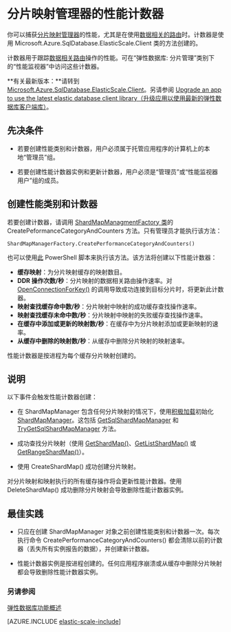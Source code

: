 <properties
    pageTitle="分片映射管理器的性能计数器"
    description="ShardMapManager 类和数据相关的路由的性能计数器"
    services="sql-database"
    documentationCenter=""
    manager="jhubbard"
    authors="SilviaDoomra"
    editor=""/>

<tags
    ms.service="sql-database"
    ms.workload="sql-database"
    ms.tgt_pltfrm="na"
    ms.devlang="na"
    ms.topic="article"
    ms.date="05/23/2016"
    wacn.date="07/11/2016"
    ms.author="SilviaDoomra"/>

# 分片映射管理器的性能计数器

你可以捕获[分片映射管理器](/documentation/articles/sql-database-elastic-scale-shard-map-management/)的性能，尤其是在使用[数据相关的路由](/documentation/articles/sql-database-elastic-scale-data-dependent-routing/)时。计数器是使用 Microsoft.Azure.SqlDatabase.ElasticScale.Client 类的方法创建的。

计数器用于跟踪[数据相关路由](/documentation/articles/sql-database-elastic-scale-data-dependent-routing/)操作的性能。可在“弹性数据库: 分片管理”类别下的“性能监视器”中访问这些计数器。

**有关最新版本：**请转到 [Microsoft.Azure.SqlDatabase.ElasticScale.Client](https://www.nuget.org/packages/Microsoft.Azure.SqlDatabase.ElasticScale.Client/)。另请参阅 [Upgrade an app to use the latest elastic database client library（升级应用以使用最新的弹性数据库客户端库）](/documentation/articles/sql-database-elastic-scale-upgrade-client-library/)。

## 先决条件

* 若要创建性能类别和计数器，用户必须属于托管应用程序的计算机上的本地“管理员”组。  

* 若要创建性能计数器实例和更新计数器，用户必须是“管理员”或“性能监视器用户”组的成员。

## 创建性能类别和计数器 

若要创建计数器，请调用 [ShardMapManagmentFactory 类](https://msdn.microsoft.com/zh-cn/library/azure/microsoft.azure.sqldatabase.elasticscale.shardmanagement.shardmapmanagerfactory.aspx)的 CreatePeformanceCategoryAndCounters 方法。只有管理员才能执行该方法：

	ShardMapManagerFactory.CreatePerformanceCategoryAndCounters()  

也可以使用[此](https://gallery.technet.microsoft.com/scriptcenter/Elastic-DB-Tools-for-Azure-17e3d283) PowerShell 脚本来执行该方法。该方法将创建以下性能计数器：

* **缓存映射**：为分片映射缓存的映射数目。
*  **DDR 操作次数/秒**：分片映射的数据相关路由操作速率。对 [OpenConnectionForKey()](https://msdn.microsoft.com/zh-cn/library/azure/microsoft.azure.sqldatabase.elasticscale.shardmanagement.shardmap.openconnectionforkey.aspx) 的调用导致成功连接到目标分片时，将更新此计数器。 
*  **映射查找缓存命中数/秒**：分片映射中映射的成功缓存查找操作速率。 
*  **映射查找缓存未命中数/秒**：分片映射中映射的失败缓存查找操作速率。
*  **在缓存中添加或更新的映射数/秒**：在缓存中为分片映射添加或更新映射的速率。 
*  **从缓存中删除的映射数/秒**：从缓存中删除分片映射的映射速率。 

性能计数器是按进程为每个缓存分片映射创建的。


## 说明
以下事件会触发性能计数器创建：

* 在 ShardMapManager 包含任何分片映射的情况下，使用[积极加载](https://msdn.microsoft.com/zh-cn/library/azure/microsoft.azure.sqldatabase.elasticscale.shardmanagement.shardmapmanagerloadpolicy.aspx)初始化 [ShardMapManager](https://msdn.microsoft.com/zh-cn/library/azure/microsoft.azure.sqldatabase.elasticscale.shardmanagement.shardmapmanager.aspx)。这包括 [GetSqlShardMapManager](https://msdn.microsoft.com/zh-cn/library/azure/microsoft.azure.sqldatabase.elasticscale.shardmanagement.shardmapmanagerfactory.getsqlshardmapmanager.aspx?f=255&MSPPError=-2147217396#M:Microsoft.Azure.SqlDatabase.ElasticScale.ShardManagement.ShardMapManagerFactory.GetSqlShardMapManager%28System.String,Microsoft.Azure.SqlDatabase.ElasticScale.ShardManagement.ShardMapManagerLoadPolicy%29) 和 [TryGetSqlShardMapManager](https://msdn.microsoft.com/zh-cn/library/azure/microsoft.azure.sqldatabase.elasticscale.shardmanagement.shardmapmanagerfactory.trygetsqlshardmapmanager.aspx) 方法。
* 成功查找分片映射（使用 [GetShardMap()](https://msdn.microsoft.com/zh-cn/library/azure/dn824215.aspx)、[GetListShardMap()](https://msdn.microsoft.com/zh-cn/library/azure/dn824212.aspx) 或 [GetRangeShardMap()](https://msdn.microsoft.com/zh-cn/library/azure/dn824173.aspx)）。 

* 使用 CreateShardMap() 成功创建分片映射。

对分片映射和映射执行的所有缓存操作将会更新性能计数器。使用 DeleteShardMap() 成功删除分片映射会导致删除性能计数器实例。

## 最佳实践

* 只应在创建 ShardMapManager 对象之前创建性能类别和计数器一次。每次执行命令 CreatePerformanceCategoryAndCounters() 都会清除以前的计数器（丢失所有实例报告的数据），并创建新计数器。  

* 性能计数器实例是按进程创建的。任何应用程序崩溃或从缓存中删除分片映射都会导致删除性能计数器实例。

### 另请参阅

[弹性数据库功能概述](/documentation/articles/sql-database-elastic-scale-introduction/)

[AZURE.INCLUDE [elastic-scale-include](../../includes/elastic-scale-include.md)]

<!--Anchors-->
<!--Image references-->


<!---HONumber=Mooncake_0704_2016-->